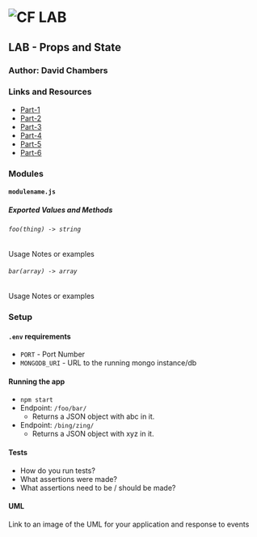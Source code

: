 ![CF](http://i.imgur.com/7v5ASc8.png) LAB
=================================================

## LAB - Props and State

### Author: David Chambers

### Links and Resources
* [Part-1](https://codesandbox.io/s/qjkp3jx84)
* [Part-2](http://xyz.com)
* [Part-3](http://xyz.com)
* [Part-4](http://xyz.com)
* [Part-5](http://xyz.com)
* [Part-6](http://xyz.com)

### Modules
#### `modulename.js`
##### Exported Values and Methods

###### `foo(thing) -> string`
Usage Notes or examples

###### `bar(array) -> array`
Usage Notes or examples

### Setup
#### `.env` requirements
* `PORT` - Port Number
* `MONGODB_URI` - URL to the running mongo instance/db

#### Running the app
* `npm start`
* Endpoint: `/foo/bar/`
  * Returns a JSON object with abc in it.
* Endpoint: `/bing/zing/`
  * Returns a JSON object with xyz in it.

#### Tests
* How do you run tests?
* What assertions were made?
* What assertions need to be / should be made?

#### UML
Link to an image of the UML for your application and response to events
